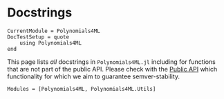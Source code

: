 # Docstrings 

```@meta
CurrentModule = Polynomials4ML
DocTestSetup = quote
    using Polynomials4ML
end
```

This page lists *all* docstrings in `Polynomials4ML.jl` including for functions that are not part of the public API. Please check with the [Public API](@ref) which functionality for which we aim to guarantee semver-stability.

```@autodocs
Modules = [Polynomials4ML, Polynomials4ML.Utils]
```
